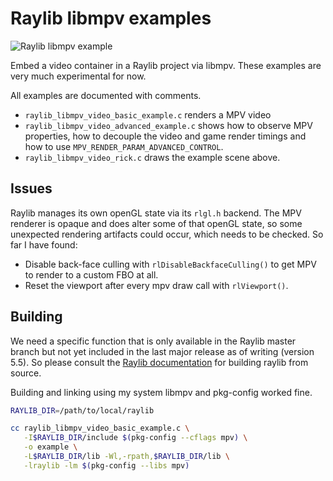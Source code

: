 # Raylib libmpv examples

![Raylib libmpv example](rick.gif)

Embed a video container in a Raylib project via libmpv. These examples are very much experimental for now.

All examples are documented with comments.

- `raylib_libmpv_video_basic_example.c` renders a MPV video
- `raylib_libmpv_video_advanced_example.c` shows how to observe MPV properties, how to decouple the video and game render timings and how to use `MPV_RENDER_PARAM_ADVANCED_CONTROL`.
- `raylib_libmpv_video_rick.c` draws the example scene above.

## Issues

Raylib manages its own openGL state via its `rlgl.h` backend. The MPV renderer is opaque and does alter some of that openGL state, so some unexpected rendering artifacts could occur, which needs to be checked. So far I have found:

- Disable back-face culling with `rlDisableBackfaceCulling()` to get MPV to render to a custom FBO at all.
- Reset the viewport after every mpv draw call with `rlViewport()`.

## Building

We need a specific function that is only available in the Raylib master branch but not yet included in the last major release as of writing (version 5.5). So please consult the [Raylib documentation](https://github.com/raysan5/raylib/?tab=readme-ov-file#build-and-installation) for building raylib from source.

Building and linking using my system libmpv and pkg-config worked fine.

```sh
RAYLIB_DIR=/path/to/local/raylib

cc raylib_libmpv_video_basic_example.c \
   -I$RAYLIB_DIR/include $(pkg-config --cflags mpv) \
   -o example \
   -L$RAYLIB_DIR/lib -Wl,-rpath,$RAYLIB_DIR/lib \
   -lraylib -lm $(pkg-config --libs mpv)

```
